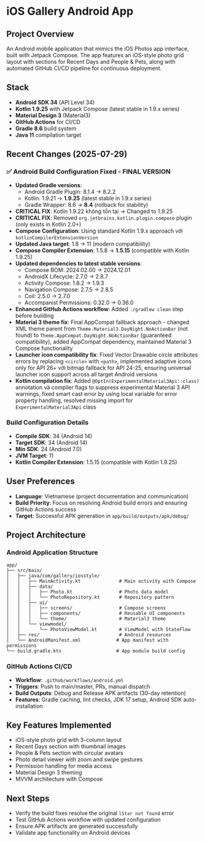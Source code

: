 # iOS Gallery Android App

## Project Overview
An Android mobile application that mimics the iOS Photos app interface, built with Jetpack Compose. The app features an iOS-style photo grid layout with sections for Recent Days and People & Pets, along with automated GitHub CI/CD pipeline for continuous deployment.

## Stack
- **Android SDK 34** (API Level 34)
- **Kotlin 1.9.25** with Jetpack Compose (latest stable in 1.9.x series)
- **Material Design 3** (Material3)
- **GitHub Actions** for CI/CD
- **Gradle 8.6** build system
- **Java 11** compilation target

## Recent Changes (2025-07-29)

### ✅ Android Build Configuration Fixed - FINAL VERSION
- **Updated Gradle versions**: 
  - Android Gradle Plugin: 8.1.4 → 8.2.2
  - Kotlin: 1.9.21 → **1.9.25** (latest stable in 1.9.x series)  
  - Gradle Wrapper: 8.6 → **8.4** (rollback for stability)
- **CRITICAL FIX**: Kotlin 1.9.22 không tồn tại → Changed to 1.9.25
- **CRITICAL FIX**: Removed `org.jetbrains.kotlin.plugin.compose` plugin (only exists in Kotlin 2.0+)
- **Compose Configuration**: Using standard Kotlin 1.9.x approach với `kotlinCompilerExtensionVersion`
- **Updated Java target**: 1.8 → 11 (modern compatibility)
- **Compose Compiler Extension**: 1.5.8 → **1.5.15** (compatible with Kotlin 1.9.25)
- **Updated dependencies to latest stable versions**:
  - Compose BOM: 2024.02.00 → 2024.12.01
  - AndroidX Lifecycle: 2.7.0 → 2.8.7
  - Activity Compose: 1.8.2 → 1.9.3
  - Navigation Compose: 2.7.5 → 2.8.5
  - Coil: 2.5.0 → 2.7.0
  - Accompanist Permissions: 0.32.0 → 0.36.0
- **Enhanced GitHub Actions workflow**: Added `./gradlew clean` step before building
- **Material 3 theme fix**: Final AppCompat fallback approach - changed XML theme parent from `Theme.Material3.DayNight.NoActionBar` (not found) to `Theme.AppCompat.DayNight.NoActionBar` (guaranteed compatibility), added AppCompat dependency, maintained Material 3 Compose functionality
- **Launcher icon compatibility fix**: Fixed Vector Drawable circle attributes errors by replacing `<circle>` with `<path>`, implemented adaptive icons only for API 26+ với bitmap fallback for API 24-25, ensuring universal launcher icon support across all target Android versions
- **Kotlin compilation fix**: Added `@OptIn(ExperimentalMaterial3Api::class)` annotation và compiler flags to suppress experimental Material 3 API warnings, fixed smart cast error by using local variable for error property handling, resolved missing import for `ExperimentalMaterial3Api` class

### Build Configuration Details
- **Compile SDK**: 34 (Android 14)
- **Target SDK**: 34 (Android 14) 
- **Min SDK**: 24 (Android 7.0)
- **JVM Target**: 11
- **Kotlin Compiler Extension**: 1.5.15 (compatible with Kotlin 1.9.25)

## User Preferences
- **Language**: Vietnamese (project documentation and communication)
- **Build Priority**: Focus on resolving Android build errors and ensuring GitHub Actions success
- **Target**: Successful APK generation in `app/build/outputs/apk/debug/`

## Project Architecture

### Android Application Structure
```
app/
├── src/main/
│   ├── java/com/gallery/iosstyle/
│   │   ├── MainActivity.kt              # Main activity with Compose
│   │   ├── data/
│   │   │   ├── Photo.kt                 # Photo data model
│   │   │   └── PhotoRepository.kt       # Repository pattern
│   │   ├── ui/
│   │   │   ├── screens/                 # Compose screens
│   │   │   ├── components/              # Reusable UI components
│   │   │   └── theme/                   # Material3 theme
│   │   └── viewmodel/
│   │       └── PhotoViewModel.kt        # ViewModel with StateFlow
│   ├── res/                             # Android resources
│   └── AndroidManifest.xml             # App manifest with permissions
└── build.gradle.kts                    # App module build config
```

### GitHub Actions CI/CD
- **Workflow**: `.github/workflows/android.yml`
- **Triggers**: Push to main/master, PRs, manual dispatch
- **Build Outputs**: Debug and Release APK artifacts (30-day retention)
- **Features**: Gradle caching, lint checks, JDK 17 setup, Android SDK auto-installation

## Key Features Implemented
- iOS-style photo grid with 3-column layout
- Recent Days section with thumbnail images
- People & Pets section with circular avatars
- Photo detail viewer with zoom and swipe gestures
- Permission handling for media access
- Material Design 3 theming
- MVVM architecture with Compose

## Next Steps
- Verify the build fixes resolve the original `lStar not found` error
- Test GitHub Actions workflow with updated configuration
- Ensure APK artifacts are generated successfully
- Validate app functionality on Android devices